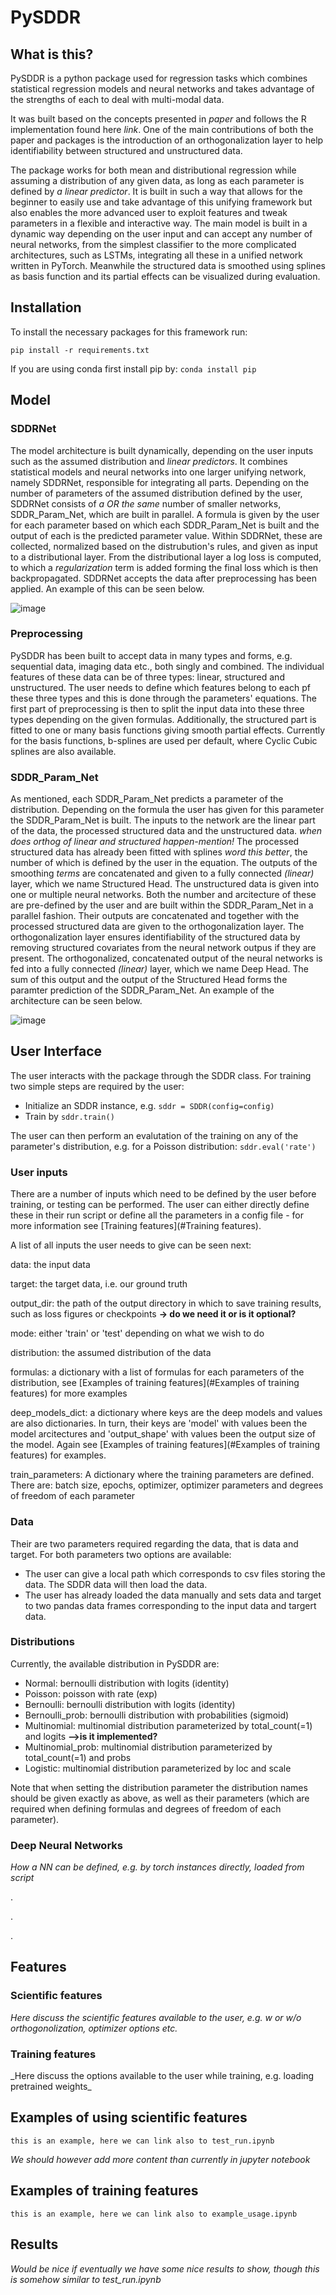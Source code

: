 # PySDDR

## What is this?

PySDDR is a python package used for regression tasks which combines statistical regression models and neural networks and takes advantage of the strengths of each to deal with multi-modal data.

It was built based on the concepts presented in _paper_ and follows the R implementation found here _link_. One of the main contributions of both the paper and packages is the introduction of an orthogonalization layer to help identifiability between structured and unstructured data.

The package works for both mean and distributional regression while assuming a distribution of any given data, as long as each parameter is defined by _a linear predictor_. It is built in such a way that allows for the beginner to easily use and take advantage of this unifying framework but also enables the more advanced user to exploit features and tweak parameters in a flexible and interactive way. The main model is built in a dynamic way depending on the user input and can accept any number of neural networks, from the simplest classifier to the more complicated architectures, such as LSTMs, integrating all these in a unified network written in PyTorch. Meanwhile the structured data is smoothed using splines as basis function and its partial effects can be visualized during evaluation.

## Installation

To install the necessary packages for this framework run:

```
pip install -r requirements.txt
```

If you are using conda first install pip by: ```conda install pip```

## Model


### SDDRNet

The model architecture is built dynamically, depending on the user inputs such as the assumed distribution and _linear predictors_. It combines statistical models and neural networks into one larger unifying network, namely SDDRNet, responsible for integrating all parts. Depending on the number of parameters of the assumed distribution defined by the user, SDDRNet consists of _a OR the same_ number of smaller networks, SDDR_Param_Net, which are built in parallel. A formula is given by the user for each parameter based on which each SDDR_Param_Net is built and the output of each is the predicted parameter value. Within SDDRNet, these are collected, normalized based on the distrubution's rules, and given as input to a distributional layer. From the distributional layer a log loss is computed, to which a _regularization_ term is added forming the final loss which is then backpropagated. SDDRNet accepts the data after preprocessing has been applied. An example of this can be seen below.

![image](https://github.com/davidruegamer/PySDDR/blob/dev/sddr_net.jpg)

### Preprocessing

PySDDR has been built to accept data in many types and forms, e.g. sequential data, imaging data etc., both singly and combined. The individual features of these data can be of three types: linear, structured and unstructured. The user needs to define which features belong to each pf these three types and this is done through the parameters' equations. The first part of preprocessing is then to split the input data into these three types depending on the given formulas. Additionally, the structured part is fitted to one or many basis functions giving smooth partial effects. Currently for the basis functions, b-splines are used per default, where Cyclic Cubic splines are also available.

### SDDR_Param_Net

As mentioned, each SDDR_Param_Net predicts a parameter of the distribution. Depending on the formula the user has given for this parameter the SDDR_Param_Net is built. The inputs to the network are the linear part of the data, the processed structured data and the unstructured data. _when does orthog of linear and structured happen-mention!_ The processed structured data has already been fitted with splines _word this better_, the number of which is defined by the user in the equation. The outputs of the smoothing _terms_ are concatenated and given to a fully connected _(linear)_ layer, which we name Structured Head. The unstructured data is given into one or multiple neural networks. Both the number and arcitecture of these are pre-defined by the user and are built within the SDDR_Param_Net in a parallel fashion. Their outputs are concatenated and together with the processed structured data are given to the orthogonalization layer. The orthogonalization layer ensures identifiability of the structured data by removing structured covariates from the neural network outpus if they are present. The orthogonalized, concatenated output of the neural networks is fed into a fully connected _(linear)_ layer, which we name Deep Head. The sum of this output and the output of the Structured Head forms the paramter prediction of the SDDR_Param_Net. An example of the architecture can be seen below.

![image](https://github.com/davidruegamer/PySDDR/blob/dev/sddr_param_net.jpg)


## User Interface
 
The user interacts with the package through the SDDR class. For training two simple steps are required by the user:

* Initialize an SDDR instance, e.g. ```sddr = SDDR(config=config) ```
* Train by ```sddr.train() ```

The user can then perform an evalutation of the training on any of the parameter's distribution, e.g. for a Poisson distribution: ```sddr.eval('rate') ```


### User inputs

There are a number of inputs which need to be defined by the user before training, or testing can be performed. The user can either directly define these in their run script or define all the parameters in a config file - for more information see [Training features](#Training features). 

A list of all inputs the user needs to give can be seen next:

data: the input data

target: the target data, i.e. our ground truth

output_dir: the path of the output directory in which to save training results, such as loss figures or checkpoints  **-> do we need it or is it optional?**

mode: either 'train' or 'test' depending on what we wish to do

distribution: the assumed distribution of the data

formulas: a dictionary with a list of formulas for each parameters of the distribution, see [Examples of training features](#Examples of training features) for more examples

deep_models_dict: a dictionary where keys are the deep models and values are also dictionaries. In turn, their keys are 'model' with values been the model arcitectures and 'output_shape' with values been the output size of the model. Again see [Examples of training features](#Examples of training features) for examples.

train_parameters: A dictionary where the training parameters are defined. There are: batch size, epochs, optimizer, optimizer parameters and degrees of freedom of each parameter

### Data

Their are two parameters required regarding the data, that is data and target. For both parameters two options are available:
* The user can give a local path which corresponds to csv files storing the data. The SDDR data will then load the data.
* The user has already loaded the data manually and sets data and target to two pandas data frames corresponding to the input data and targert data.

### Distributions

Currently, the available distribution in PySDDR are:

* Normal: bernoulli distribution with logits (identity)
* Poisson: poisson with rate (exp)
* Bernoulli: bernoulli distribution with logits (identity)
* Bernoulli_prob: bernoulli distribution with probabilities (sigmoid)
* Multinomial: multinomial distribution parameterized by total_count(=1) and logits **-->is it implemented?**
* Multinomial_prob: multinomial distribution parameterized by total_count(=1) and probs
* Logistic: multinomial distribution parameterized by loc and scale

Note that when setting the distribution parameter the distribution names should be given exactly as above, as well as their parameters (which are required when defining formulas and degrees of freedom of each parameter).


### Deep Neural Networks
_How a NN can be defined, e.g. by torch instances directly, loaded from script_

.

.

.

## Features

### Scientific features

_Here discuss the scientific features available to the user, e.g. w or w/o orthogonolization, optimizer options etc._

### Training features

<find a better name for run and training features:P>
_Here discuss the options available to the user while training, e.g. loading pretrained weights_

## Examples of using scientific features

```
this is an example, here we can link also to test_run.ipynb
```
_We should however add more content than currently in jupyter notebook_

 ## Examples of training features

```
this is an example, here we can link also to example_usage.ipynb
```


## Results
_Would be nice if eventually we have some nice results to show, though this is somehow similar to test_run.ipynb_
